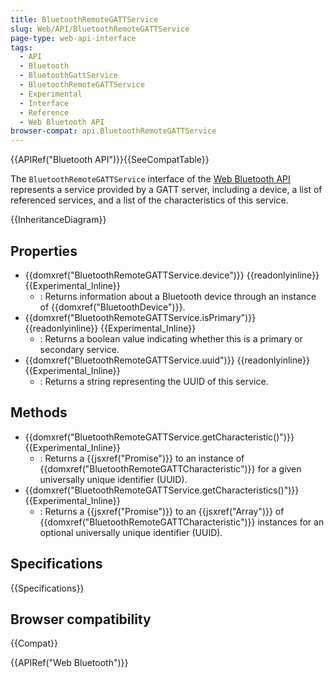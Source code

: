 ```yaml
---
title: BluetoothRemoteGATTService
slug: Web/API/BluetoothRemoteGATTService
page-type: web-api-interface
tags:
  - API
  - Bluetooth
  - BluetoothGattService
  - BluetoothRemoteGATTService
  - Experimental
  - Interface
  - Reference
  - Web Bluetooth API
browser-compat: api.BluetoothRemoteGATTService
---
```

{{APIRef("Bluetooth API")}}{{SeeCompatTable}}

The `BluetoothRemoteGATTService` interface of the [Web Bluetooth API](/en-US/docs/Web/API/Web_Bluetooth_API) represents a
service provided by a GATT server, including a device, a list of referenced services,
and a list of the characteristics of this service.

{{InheritanceDiagram}}

## Properties

- {{domxref("BluetoothRemoteGATTService.device")}} {{readonlyinline}} {{Experimental_Inline}}
  - : Returns information about a Bluetooth device through an instance of
    {{domxref("BluetoothDevice")}}.
- {{domxref("BluetoothRemoteGATTService.isPrimary")}} {{readonlyinline}} {{Experimental_Inline}}
  - : Returns a boolean value indicating whether this is a primary or secondary
    service.
- {{domxref("BluetoothRemoteGATTService.uuid")}} {{readonlyinline}} {{Experimental_Inline}}
  - : Returns a string representing the UUID of this service.

## Methods

- {{domxref("BluetoothRemoteGATTService.getCharacteristic()")}} {{Experimental_Inline}}
  - : Returns a {{jsxref("Promise")}} to an instance of
    {{domxref("BluetoothRemoteGATTCharacteristic")}} for a given universally unique identifier
    (UUID).
- {{domxref("BluetoothRemoteGATTService.getCharacteristics()")}} {{Experimental_Inline}}
  - : Returns a {{jsxref("Promise")}} to an {{jsxref("Array")}} of
    {{domxref("BluetoothRemoteGATTCharacteristic")}} instances for an optional universally
    unique identifier (UUID).

## Specifications

{{Specifications}}

## Browser compatibility

{{Compat}}

{{APIRef("Web Bluetooth")}}
